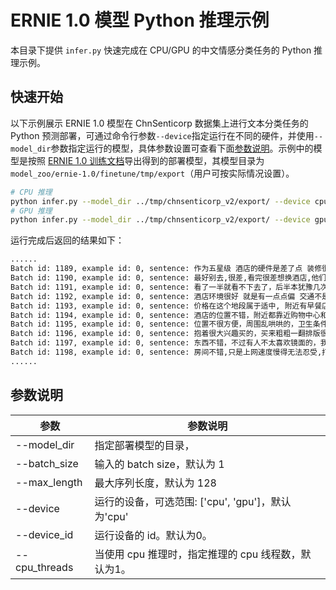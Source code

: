 # ERNIE 1.0 模型 Python 推理示例

本目录下提供 `infer.py` 快速完成在 CPU/GPU 的中文情感分类任务的 Python 推理示例。

## 快速开始

以下示例展示 ERNIE 1.0 模型在 ChnSenticorp 数据集上进行文本分类任务的 Python 预测部署，可通过命令行参数`--device`指定运行在不同的硬件，并使用`--model_dir`参数指定运行的模型，具体参数设置可查看下面[参数说明](#参数说明)。示例中的模型是按照 [ERNIE 1.0 训练文档](../../README.md)导出得到的部署模型，其模型目录为`model_zoo/ernie-1.0/finetune/tmp/export`（用户可按实际情况设置）。


```bash
# CPU 推理
python infer.py --model_dir ../tmp/chnsenticorp_v2/export/ --device cpu
# GPU 推理
python infer.py --model_dir ../tmp/chnsenticorp_v2/export/ --device gpu
```

运行完成后返回的结果如下：

```bash
......
Batch id: 1189, example id: 0, sentence: 作为五星级 酒店的硬件是差了点 装修很久 电视很小 只是位置很好 楼下是DFS 对面是海港城 但性价比不高, label: positive, negative prob: 0.0001, positive prob: 0.9999.
Batch id: 1190, example id: 0, sentence: 最好别去,很差,看完很差想换酒店,他们竟跟我要服务费.也没待那房间2分种,居然解决了问题,可觉的下次不能去的,, label: negative, negative prob: 1.0000, positive prob: 0.0000.
Batch id: 1191, example id: 0, sentence: 看了一半就看不下去了，后半本犹豫几次都放下没有继续看的激情，故事平淡的连个波折起伏都没有，职场里那点事儿也学得太模糊，没有具体描述，而且杜拉拉就做一个行政而已，是个人都会做的没有技术含量的工作 也能描写的这么有技术含量 真是为难作者了本来冲着畅销排行第一买来看看，觉得总不至于大部分人都没品味吧？结果证明这个残酷的事实，一本让人如同嚼蜡的“畅销书”......, label: negative, negative prob: 0.9999, positive prob: 0.0001.
Batch id: 1192, example id: 0, sentence: 酒店环境很好 就是有一点点偏 交通不是很便利 去哪都需要达车 关键是不好打 酒店应该想办法解决一下, label: positive, negative prob: 0.0003, positive prob: 0.9997.
Batch id: 1193, example id: 0, sentence: 价格在这个地段属于适中, 附近有早餐店,小饭店, 比较方便,无早也无所, label: positive, negative prob: 0.1121, positive prob: 0.8879.
Batch id: 1194, example id: 0, sentence: 酒店的位置不错，附近都靠近购物中心和写字楼区。以前来大连一直都住，但感觉比较陈旧了。住的期间，酒店在进行装修，翻新和升级房间设备。好是好，希望到时房价别涨太多了。, label: positive, negative prob: 0.0000, positive prob: 1.0000.
Batch id: 1195, example id: 0, sentence: 位置不很方便，周围乱哄哄的，卫生条件也不如其他如家的店。以后绝不会再住在这里。, label: negative, negative prob: 1.0000, positive prob: 0.0000.
Batch id: 1196, example id: 0, sentence: 抱着很大兴趣买的，买来粗粗一翻排版很不错，姐姐还说快看吧，如果好我也买一本。可是真的看了，实在不怎么样。就是中文里夹英文单词说话，才翻了2页实在不想勉强自己了。我想说的是，练习英文单词，靠这本书肯定没有效果，其它好的方法比这强多了。, label: negative, negative prob: 1.0000, positive prob: 0.0000.
Batch id: 1197, example id: 0, sentence: 东西不错，不过有人不太喜欢镜面的，我个人比较喜欢，总之还算满意。, label: positive, negative prob: 0.0001, positive prob: 0.9999.
Batch id: 1198, example id: 0, sentence: 房间不错,只是上网速度慢得无法忍受,打开一个网页要等半小时,连邮件都无法收。另前台工作人员服务态度是很好，只是效率有得改善。, label: positive, negative prob: 0.0001, positive prob: 0.9999.
......
```

## 参数说明

| 参数 |参数说明 |
|----------|--------------|
|--model_dir | 指定部署模型的目录， |
|--batch_size |输入的 batch size，默认为 1|
|--max_length |最大序列长度，默认为 128|
|--device | 运行的设备，可选范围: ['cpu', 'gpu']，默认为'cpu' |
|--device_id | 运行设备的 id。默认为0。 |
|--cpu_threads | 当使用 cpu 推理时，指定推理的 cpu 线程数，默认为1。|
